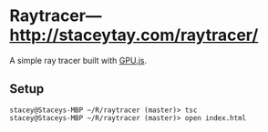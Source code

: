 # Raytracer—http://staceytay.com/raytracer/

A simple ray tracer built with [GPU.js](http://gpu.rocks/).

## Setup

```
stacey@Staceys-MBP ~/R/raytracer (master)> tsc
stacey@Staceys-MBP ~/R/raytracer (master)> open index.html
```
